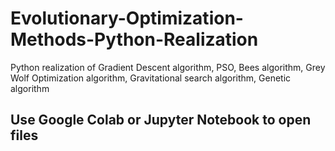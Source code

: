# Evolutionary-Optimization-Methods-Python-Realization
Python realization of Gradient Descent algorithm, PSO, Bees algorithm, Grey Wolf Optimization algorithm, Gravitational search algorithm, Genetic algorithm

## Use Google Colab or Jupyter Notebook to open files
